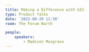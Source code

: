```yaml
---
title: Making a Difference with GIS
type: Product Talks
date: '2022-09-29 11:30'
room: The Forum North

people:
    speakers:
        - Madison Musgrave
---
```

